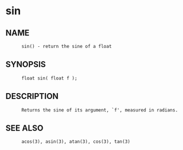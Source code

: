 # sin
## NAME
          sin() - return the sine of a float

## SYNOPSIS
          float sin( float f );

## DESCRIPTION
          Returns the sine of its argument, `f', measured in radians.

## SEE ALSO
          acos(3), asin(3), atan(3), cos(3), tan(3)
